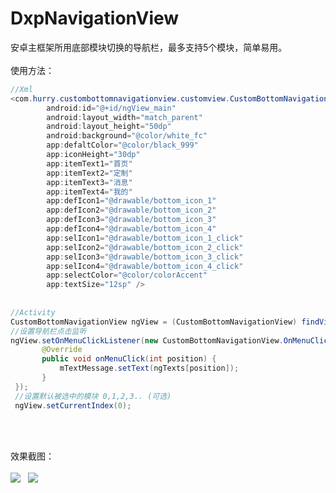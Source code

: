 # DxpNavigationView
安卓主框架所用底部模块切换的导航栏，最多支持5个模块，简单易用。<br><br>
使用方法：<br>

```java
//Xml
<com.hurry.custombottomnavigationview.customview.CustomBottomNavigationView
        android:id="@+id/ngView_main"
        android:layout_width="match_parent"
        android:layout_height="50dp"
        android:background="@color/white_fc"
        app:defaltColor="@color/black_999"
        app:iconHeight="30dp"
        app:itemText1="首页"
        app:itemText2="定制"
        app:itemText3="消息"
        app:itemText4="我的"
        app:defIcon1="@drawable/bottom_icon_1"
        app:defIcon2="@drawable/bottom_icon_2"
        app:defIcon3="@drawable/bottom_icon_3"
        app:defIcon4="@drawable/bottom_icon_4"
        app:selIcon1="@drawable/bottom_icon_1_click"
        app:selIcon2="@drawable/bottom_icon_2_click"
        app:selIcon3="@drawable/bottom_icon_3_click"
        app:selIcon4="@drawable/bottom_icon_4_click"
        app:selectColor="@color/colorAccent"
        app:textSize="12sp" />
        
        
//Activity
CustomBottomNavigationView ngView = (CustomBottomNavigationView) findViewById(R.id.ngView_main);
//设置导航栏点击监听
ngView.setOnMenuClickListener(new CustomBottomNavigationView.OnMenuClickListener() {
       @Override
       public void onMenuClick(int position) {
           mTextMessage.setText(ngTexts[position]);
       }
 });
 //设置默认被选中的模块 0,1,2,3.. (可选)
 ngView.setCurrentIndex(0);
        
```
<br><br>
效果截图：<br><br>
![](https://github.com/hurryD/CustomBottomNavigationView/raw/master/screenshot/Screenshot_2017-09-04-14-59-17.jpg)  
![](https://github.com/hurryD/CustomBottomNavigationView/raw/master/screenshot/Screenshot_2017-09-04-14-59-25.jpg)  

